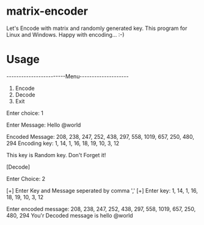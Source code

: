 # matrix-encoder
Let's Encode with matrix and randomly generated key.
This program for Linux and Windows.
Happy with encoding... :-)

# Usage
------------------------Menu--------------------
1. Encode
2. Decode
3. Exit

Enter choice: 1

Enter Message: Hello @world

Encoded Message:  208, 238, 247, 252, 438, 297, 558, 1019, 657, 250, 480, 294
Encoding key:  1, 14, 1, 16, 18, 19, 10, 3, 12

This key is Random key. Don't Forget it!

[Decode]

Enter Choice: 2

[+] Enter Key and Message seperated by comma ','
[+] Enter key: 1, 14, 1, 16, 18, 19, 10, 3, 12

Enter encoded message: 208, 238, 247, 252, 438, 297, 558, 1019, 657, 250, 480, 294
You'r Decoded message is  hello @world
